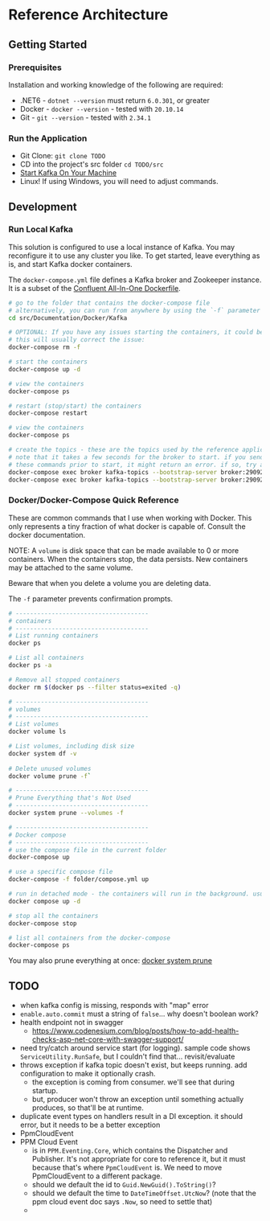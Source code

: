 # Reference Architecture

## Getting Started

### Prerequisites

Installation and working knowledge of the following are required:

- .NET6 - `dotnet --version` must return `6.0.301`, or greater
- Docker - `docker --version` - tested with `20.10.14`
- Git - `git --version` - tested with `2.34.1`

### Run the Application

- Git Clone: `git clone TODO`
- CD into the project's src folder `cd TODO/src`
- [Start Kafka On Your Machine](#run-local-kafka)
- Linux! If using Windows, you will need to adjust commands.

## Development

### Run Local Kafka

This solution is configured to use a local instance of Kafka. You may reconfigure it to use any cluster you like. To get started, leave everything as is, and start Kafka docker containers.

The `docker-compose.yml` file defines a Kafka broker and Zookeeper instance. It is a subset of the [Confluent All-In-One Dockerfile](https://github.com/confluentinc/cp-all-in-one/blob/7.1.1-post/cp-all-in-one/docker-compose.yml).


```bash
# go to the folder that contains the docker-compose file
# alternatively, you can run from anywhere by using the `-f` parameter
cd src/Documentation/Docker/Kafka

# OPTIONAL: If you have any issues starting the containers, it could be because they terminated ungracefully.
# this will usually correct the issue:
docker-compose rm -f

# start the containers
docker-compose up -d

# view the containers
docker-compose ps

# restart (stop/start) the containers
docker-compose restart

# view the containers
docker-compose ps

# create the topics - these are the topics used by the reference application
# note that it takes a few seconds for the broker to start. if you send
# these commands prior to start, it might return an error. if so, try again.
docker-compose exec broker kafka-topics --bootstrap-server broker:29092 --create --topic demo-topic-1
docker-compose exec broker kafka-topics --bootstrap-server broker:29092 --create --topic demo-topic-2
````



### Docker/Docker-Compose Quick Reference

These are common commands that I use when working with Docker. This only represents a tiny fraction of what docker is capable of. Consult the docker documentation.

NOTE: A `volume` is disk space that can be made available to 0 or more containers. When the containers stop, the data persists. New containers may be attached to the same volume.

Beware that when you delete a volume you are deleting data.

The `-f` parameter prevents confirmation prompts.

```bash
# -------------------------------------
# containers
# -------------------------------------
# List running containers
docker ps

# List all containers
docker ps -a

# Remove all stopped containers
docker rm $(docker ps --filter status=exited -q)

# -------------------------------------
# volumes
# -------------------------------------
# List volumes
docker volume ls

# List volumes, including disk size
docker system df -v
  
# Delete unused volumes
docker volume prune -f`

# -------------------------------------
# Prune Everything that's Not Used
# -------------------------------------
docker system prune --volumes -f

# -------------------------------------
# Docker compose
# -------------------------------------
# use the compose file in the current folder
docker-compose up

# use a specific compose file
docker-compose -f folder/compose.yml up

# run in detached mode - the containers will run in the background. usually, this is what you want.
docker compose up -d

# stop all the containers
docker-compose stop

# list all containers from the docker-compose
docker-compose ps
```

You may also prune everything at once: [docker system prune](https://docs.docker.com/engine/reference/commandline/system_prune/#examples)

## TODO

- when kafka config is missing, responds with "map" error
- `enable.auto.commit` must a string of `false`... why doesn't boolean work?
- health endpoint not in swagger
  - https://www.codenesium.com/blog/posts/how-to-add-health-checks-asp-net-core-with-swagger-support/
- need try/catch around service start (for logging). sample code shows `ServiceUtility.RunSafe`, but I couldn't find that... revisit/evaluate
- throws exception if kafka topic doesn't exist, but keeps running. add configuration to make it optionally crash.
  - the exception is coming from consumer. we'll see that during startup.
  - but, producer won't throw an exception until something actually produces, so that'll be at runtime.
- duplicate event types on handlers result in a DI exception. it should error, but it needs to be a better exception
- PpmCloudEvent 
- PPM Cloud Event
  - is in `PPM.Eventing.Core`, which contains the Dispatcher and Publisher. It's not appropriate for core to reference it, but it must because that's where `PpmCloudEvent` is. We need to move PpmCloudEvent to a different package.
  - should we default the id to `Guid.NewGuid().ToString()`?
  - should we default the time to `DateTimeOffset.UtcNow`? (note that the ppm cloud event doc says `.Now`, so need to settle that)
  - 


